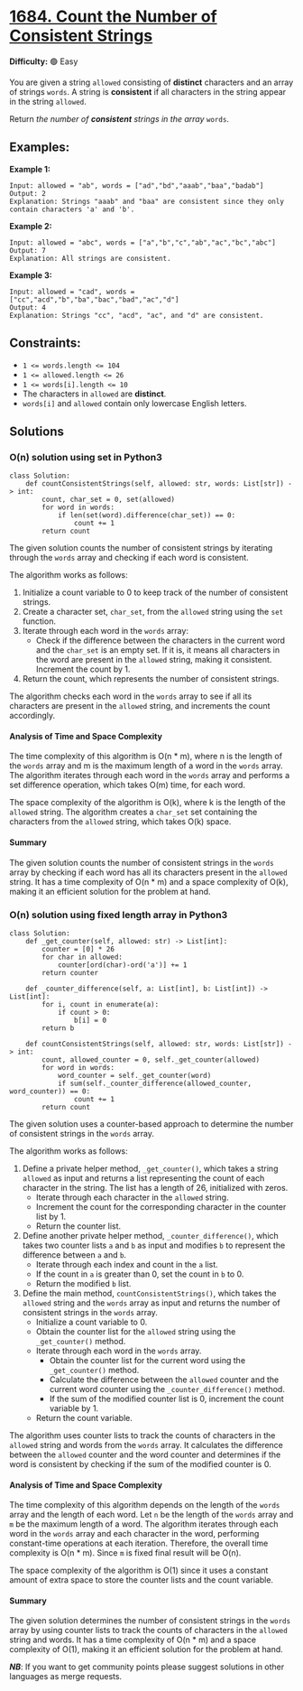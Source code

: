 # [1684. Count the Number of Consistent Strings](https://leetcode.com/problems/count-the-number-of-consistent-strings/description/)

**Difficulty:** :green_circle: Easy

You are given a string `allowed` consisting of **distinct** characters and an 
array of strings `words`. A string is **consistent** if all characters in 
the string appear in the string `allowed`.

Return *the number of **consistent** strings in the array* `words`.


## Examples:

**Example 1:**

```
Input: allowed = "ab", words = ["ad","bd","aaab","baa","badab"]
Output: 2
Explanation: Strings "aaab" and "baa" are consistent since they only contain characters 'a' and 'b'.

```

**Example 2:**

```
Input: allowed = "abc", words = ["a","b","c","ab","ac","bc","abc"]
Output: 7
Explanation: All strings are consistent.

```

**Example 3:**

```
Input: allowed = "cad", words = ["cc","acd","b","ba","bac","bad","ac","d"]
Output: 4
Explanation: Strings "cc", "acd", "ac", and "d" are consistent.

```


## Constraints:

- `1 <= words.length <= 104`
- `1 <= allowed.length <= 26`
- `1 <= words[i].length <= 10`
- The characters in `allowed` are **distinct**.
- `words[i]` and `allowed` contain only lowercase English letters.


## Solutions

### O(n) solution using set in Python3

```python3
class Solution:
    def countConsistentStrings(self, allowed: str, words: List[str]) -> int:
        count, char_set = 0, set(allowed)
        for word in words:
            if len(set(word).difference(char_set)) == 0:
                count += 1
        return count
```

The given solution counts the number of consistent strings by iterating through the `words` array and checking if each word is consistent.

The algorithm works as follows:
1. Initialize a count variable to 0 to keep track of the number of consistent strings.
2. Create a character set, `char_set`, from the `allowed` string using the `set` function.
3. Iterate through each word in the `words` array:
   - Check if the difference between the characters in the current word and the `char_set` is an empty set. If it is, it means all characters in the word are present in the `allowed` string, making it consistent. Increment the count by 1.
4. Return the count, which represents the number of consistent strings.

The algorithm checks each word in the `words` array to see if all its characters are present in the `allowed` string, and increments the count accordingly.

#### Analysis of Time and Space Complexity

The time complexity of this algorithm is O(n * m), where n is the length of the `words` array and m is the maximum length of a word in the `words` array. The algorithm iterates through each word in the `words` array and performs a set difference operation, which takes O(m) time, for each word.

The space complexity of the algorithm is O(k), where k is the length of the `allowed` string. The algorithm creates a `char_set` set containing the characters from the `allowed` string, which takes O(k) space.

#### Summary

The given solution counts the number of consistent strings in the `words` array by checking if each word has all its characters present in the `allowed` string. It has a time complexity of O(n * m) and a space complexity of O(k), making it an efficient solution for the problem at hand.

### O(n) solution using fixed length array in Python3

```python3
class Solution:
    def _get_counter(self, allowed: str) -> List[int]:
        counter = [0] * 26
        for char in allowed:
            counter[ord(char)-ord('a')] += 1
        return counter

    def _counter_difference(self, a: List[int], b: List[int]) -> List[int]:
        for i, count in enumerate(a):
            if count > 0:
                b[i] = 0
        return b

    def countConsistentStrings(self, allowed: str, words: List[str]) -> int:
        count, allowed_counter = 0, self._get_counter(allowed)
        for word in words:
            word_counter = self._get_counter(word)
            if sum(self._counter_difference(allowed_counter, word_counter)) == 0:
                count += 1
        return count
```

The given solution uses a counter-based approach to determine the number of consistent strings in the `words` array.

The algorithm works as follows:
1. Define a private helper method, `_get_counter()`, which takes a string `allowed` as input and returns a list representing the count of each character in the string. The list has a length of 26, initialized with zeros.
   - Iterate through each character in the `allowed` string.
   - Increment the count for the corresponding character in the counter list by 1.
   - Return the counter list.
2. Define another private helper method, `_counter_difference()`, which takes two counter lists `a` and `b` as input and modifies `b` to represent the difference between `a` and `b`.
   - Iterate through each index and count in the `a` list.
   - If the count in `a` is greater than 0, set the count in `b` to 0.
   - Return the modified `b` list.
3. Define the main method, `countConsistentStrings()`, which takes the `allowed` string and the `words` array as input and returns the number of consistent strings in the `words` array.
   - Initialize a count variable to 0.
   - Obtain the counter list for the `allowed` string using the `_get_counter()` method.
   - Iterate through each word in the `words` array.
     - Obtain the counter list for the current word using the `_get_counter()` method.
     - Calculate the difference between the `allowed` counter and the current word counter using the `_counter_difference()` method.
     - If the sum of the modified counter list is 0, increment the count variable by 1.
   - Return the count variable.

The algorithm uses counter lists to track the counts of characters in the `allowed` string and words from the `words` array. It calculates the difference between the `allowed` counter and the word counter and determines if the word is consistent by checking if the sum of the modified counter is 0.

#### Analysis of Time and Space Complexity

The time complexity of this algorithm depends on the length of the `words` array and the length of each word. Let `n` be the length of the `words` array and `m` be the maximum length of a word. The algorithm iterates through each word in the `words` array and each character in the word, performing constant-time operations at each iteration. Therefore, the overall time complexity is O(n * m). Since `m` is fixed final result will be O(n).

The space complexity of the algorithm is O(1) since it uses a constant amount of extra space to store the counter lists and the count variable.

#### Summary

The given solution determines the number of consistent strings in the `words` array by using counter lists to track the counts of characters in the `allowed` string and words. It has a time complexity of O(n * m) and a space complexity of O(1), making it an efficient solution for the problem at hand.

***NB***: If you want to get community points please suggest solutions in other languages as merge requests.
